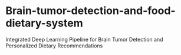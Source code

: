 # Brain-tumor-detection-and-food-dietary-system
Integrated Deep Learning Pipeline for Brain Tumor  Detection and Personalized Dietary Recommendations 
